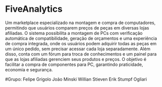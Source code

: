 # FiveAnalytics
Um marketplace especializado na montagem e compra de computadores, permitindo que usuários comparem preços de peças em diversas lojas afiliadas. O sistema possibilita a montagem de PCs com verificação automática de compatibilidade, geração de orçamentos e uma experiência de compra integrada, onde os usuários podem adquirir todas as peças em um único pedido, sem precisar acessar cada loja separadamente. Além disso, conta com um fórum para troca de conhecimentos e um painel para que as lojas afiliadas gerenciem seus produtos e preços. O objetivo é facilitar a compra de componentes para PC, garantindo praticidade, economia e segurança.

#Grupo:
Felipe Grigolo João Minski Willian Stieven Erik Stumpf Ogliari
